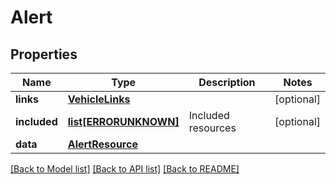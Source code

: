 # Alert

## Properties
Name | Type | Description | Notes
------------ | ------------- | ------------- | -------------
**links** | [**VehicleLinks**](VehicleLinks.md) |  | [optional] 
**included** | [**list[ERRORUNKNOWN]**](.md) | Included resources | [optional] 
**data** | [**AlertResource**](AlertResource.md) |  | 

[[Back to Model list]](../README.md#documentation-for-models) [[Back to API list]](../README.md#documentation-for-api-endpoints) [[Back to README]](../README.md)


